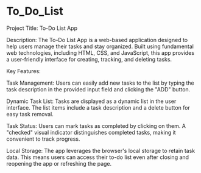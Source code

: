 # To_Do_List
Project Title: To-Do List App

Description:
The To-Do List App is a web-based application designed to help users manage their tasks and stay organized. Built using fundamental web technologies, including HTML, CSS, and JavaScript, this app provides a user-friendly interface for creating, tracking, and deleting tasks.

Key Features:

Task Management: Users can easily add new tasks to the list by typing the task description in the provided input field and clicking the "ADD" button.

Dynamic Task List: Tasks are displayed as a dynamic list in the user interface. The list items include a task description and a delete button for easy task removal.

Task Status: Users can mark tasks as completed by clicking on them. A "checked" visual indicator distinguishes completed tasks, making it convenient to track progress.

Local Storage: The app leverages the browser's local storage to retain task data. This means users can access their to-do list even after closing and reopening the app or refreshing the page.
